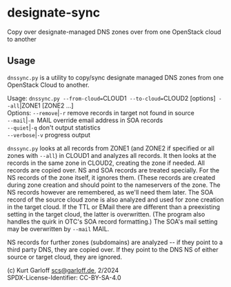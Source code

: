 # designate-sync
Copy over designate-managed DNS zones over from one OpenStack cloud to another

## Usage
`dnssync.py` is a utility to copy/sync designate managed DNS zones
from one OpenStack Cloud to another.

Usage: `dnssync.py --from-cloud=`CLOUD1` --to-cloud=`CLOUD2 [options]` --all`|ZONE1 [ZONE2 ...]<br/>
Options: `--remove`|`-r`    remove records in target not found in source<br/>
         `--mail`|`-m `MAIL override email address in SOA records<br/>
         `--quiet`|`-q`     don't output statistics<br/>
         `--verbose`|`-v`   progress output<br/>

`dnssync.py` looks at all records from ZONE1 (and ZONE2 if specified or all
zones with `--all`) in CLOUD1 and analyzes all records. It then looks at the
records in the same zone in CLOUD2, creating the zone if needed. All records
are copied over.
NS and SOA records are treated specially. For the NS records of the zone
itself, it ignores them. (These records are created during zone creation and
should point to the nameservers of the zone. The NS records however are
remembered, as we'll need them later.
The SOA record of the source cloud zone is also analyzed and used for zone
creation in the target cloud. If the TTL or EMail there are different than a
preexisting setting in the target cloud, the latter is overwritten. (The
program also handles the quirk in OTC's SOA record formatting.) The SOA's mail
setting may be overwritten by `--mail` MAIL.

NS records for further zones (subdomains) are analyzed -- if they point to
a third party DNS, they are copied over. If they point to the DNS NS of either
source or target cloud, they are ignored.

(c) Kurt Garloff <scs@garloff.de>, 2/2024<br/>
SPDX-License-Identifier: CC-BY-SA-4.0

